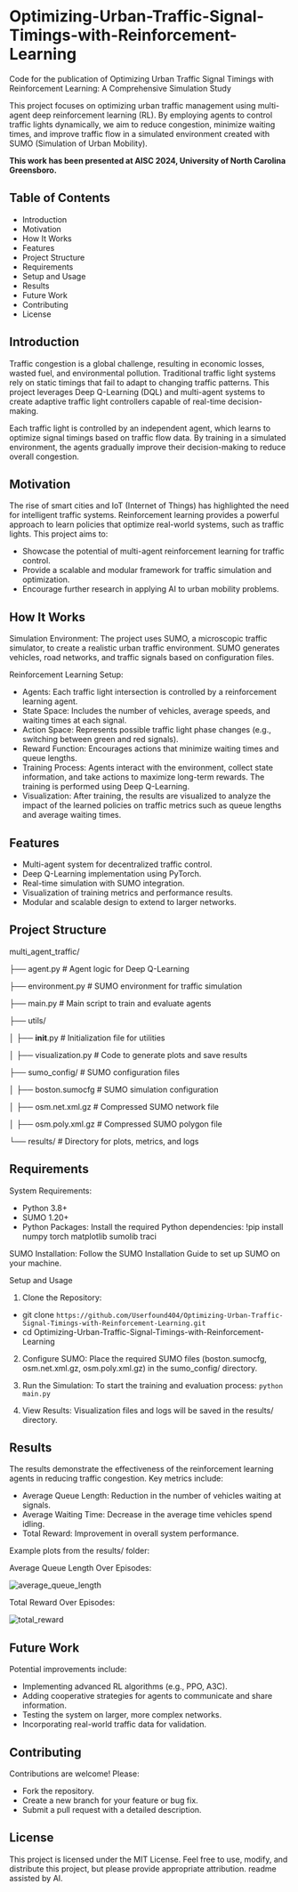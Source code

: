 # Optimizing-Urban-Traffic-Signal-Timings-with-Reinforcement-Learning
Code for the publication of Optimizing Urban Traffic Signal Timings with Reinforcement Learning: A Comprehensive Simulation Study

This project focuses on optimizing urban traffic management using multi-agent deep reinforcement learning (RL). By employing agents to control traffic lights dynamically, we aim to reduce congestion, minimize waiting times, and improve traffic flow in a simulated environment created with SUMO (Simulation of Urban Mobility).

**This work has been presented at AISC 2024, University of North Carolina Greensboro.**

## Table of Contents
- Introduction
- Motivation
- How It Works
- Features
- Project Structure
- Requirements
- Setup and Usage
- Results
- Future Work
- Contributing
- License

## Introduction

Traffic congestion is a global challenge, resulting in economic losses, wasted fuel, and environmental pollution. Traditional traffic light systems rely on static timings that fail to adapt to changing traffic patterns. This project leverages Deep Q-Learning (DQL) and multi-agent systems to create adaptive traffic light controllers capable of real-time decision-making.

Each traffic light is controlled by an independent agent, which learns to optimize signal timings based on traffic flow data. By training in a simulated environment, the agents gradually improve their decision-making to reduce overall congestion.

## Motivation

The rise of smart cities and IoT (Internet of Things) has highlighted the need for intelligent traffic systems. Reinforcement learning provides a powerful approach to learn policies that optimize real-world systems, such as traffic lights. This project aims to:

- Showcase the potential of multi-agent reinforcement learning for traffic control.
- Provide a scalable and modular framework for traffic simulation and optimization.
- Encourage further research in applying AI to urban mobility problems.

## How It Works

Simulation Environment: The project uses SUMO, a microscopic traffic simulator, to create a realistic urban traffic environment. SUMO generates vehicles, road networks, and traffic signals based on configuration files.

Reinforcement Learning Setup:

- Agents: Each traffic light intersection is controlled by a reinforcement learning agent.
- State Space: Includes the number of vehicles, average speeds, and waiting times at each signal.
- Action Space: Represents possible traffic light phase changes (e.g., switching between green and red signals).
- Reward Function: Encourages actions that minimize waiting times and queue lengths.
- Training Process: Agents interact with the environment, collect state information, and take actions to maximize long-term rewards. The training is performed using Deep Q-Learning.
- Visualization: After training, the results are visualized to analyze the impact of the learned policies on traffic metrics such as queue lengths and average waiting times.

## Features

- Multi-agent system for decentralized traffic control.
- Deep Q-Learning implementation using PyTorch.
- Real-time simulation with SUMO integration.
- Visualization of training metrics and performance results.
- Modular and scalable design to extend to larger networks.

## Project Structure

multi_agent_traffic/

├── agent.py                  # Agent logic for Deep Q-Learning

├── environment.py            # SUMO environment for traffic simulation

├── main.py                   # Main script to train and evaluate agents

├── utils/

│   ├── __init__.py           # Initialization file for utilities

│   ├── visualization.py      # Code to generate plots and save results

├── sumo_config/              # SUMO configuration files

│   ├── boston.sumocfg        # SUMO simulation configuration

│   ├── osm.net.xml.gz        # Compressed SUMO network file

│   ├── osm.poly.xml.gz       # Compressed SUMO polygon file

└── results/                  # Directory for plots, metrics, and logs

## Requirements
System Requirements:
- Python 3.8+
- SUMO 1.20+
- Python Packages: Install the required Python dependencies:
!pip install numpy torch matplotlib sumolib traci

SUMO Installation: Follow the SUMO Installation Guide to set up SUMO on your machine.

Setup and Usage

1. Clone the Repository:

- git clone `https://github.com/Userfound404/Optimizing-Urban-Traffic-Signal-Timings-with-Reinforcement-Learning.git`
- cd Optimizing-Urban-Traffic-Signal-Timings-with-Reinforcement-Learning

2. Configure SUMO: Place the required SUMO files (boston.sumocfg, osm.net.xml.gz, osm.poly.xml.gz) in the sumo_config/ directory.

3. Run the Simulation: To start the training and evaluation process: `python main.py`

4. View Results: Visualization files and logs will be saved in the results/ directory.

## Results

The results demonstrate the effectiveness of the reinforcement learning agents in reducing traffic congestion. Key metrics include:

- Average Queue Length: Reduction in the number of vehicles waiting at signals.
- Average Waiting Time: Decrease in the average time vehicles spend idling.
- Total Reward: Improvement in overall system performance.

Example plots from the results/ folder:

Average Queue Length Over Episodes: 


![average_queue_length](https://github.com/user-attachments/assets/277901a4-11f9-4f48-85fd-8a24a13e2e5d)

Total Reward Over Episodes: 


![total_reward](https://github.com/user-attachments/assets/aa03262f-9cb2-4ba5-bb65-ee1ef692536a)

## Future Work

Potential improvements include:

- Implementing advanced RL algorithms (e.g., PPO, A3C).
- Adding cooperative strategies for agents to communicate and share information.
- Testing the system on larger, more complex networks.
- Incorporating real-world traffic data for validation.

## Contributing

Contributions are welcome! Please:
- Fork the repository.
- Create a new branch for your feature or bug fix.
- Submit a pull request with a detailed description.

## License

This project is licensed under the MIT License. Feel free to use, modify, and distribute this project, but please provide appropriate attribution.
readme assisted by AI.
